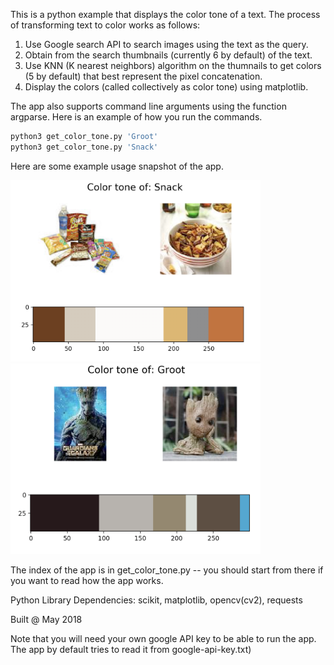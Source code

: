 This is a python example that displays the color tone of a text. The process of transforming text to color works as follows:

1. Use Google search API to search images using the text as the query.
2. Obtain from the search thumbnails (currently 6 by default) of the text.
3. Use KNN (K nearest neighbors) algorithm on the thumnails to get colors (5 by default) that best represent the pixel concatenation.
4. Display the colors (called collectively as color tone) using matplotlib.

The app also supports command line arguments using the function argparse. Here is an example of how you run the commands.

```bash
python3 get_color_tone.py 'Groot'
python3 get_color_tone.py 'Snack'
```

Here are some example usage snapshot of the app.

<img src="screenshot1.png" width="400"/> <img src="screenshot2.png" width="400"/>

The index of the app is in get_color_tone.py -- you should start from there if you want to read how the app works.

Python Library Dependencies: scikit, matplotlib, opencv(cv2), requests

Built @ May 2018

Note that you will need your own google API key to be able to run the app. The app by default tries to read it from google-api-key.txt) 